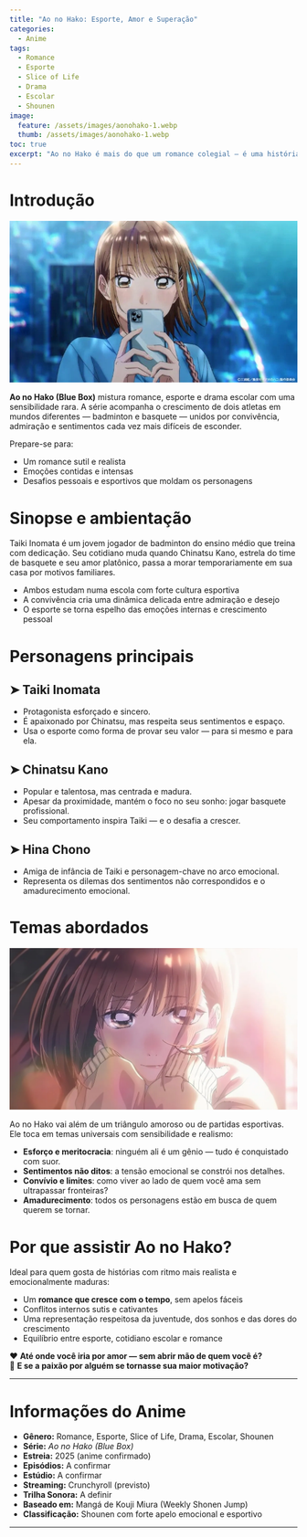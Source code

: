 ```yaml
---
title: "Ao no Hako: Esporte, Amor e Superação"
categories:
  - Anime
tags:
  - Romance
  - Esporte
  - Slice of Life
  - Drama
  - Escolar
  - Shounen
image:
  feature: /assets/images/aonohako-1.webp
  thumb: /assets/images/aonohako-1.webp
toc: true
excerpt: "Ao no Hako é mais do que um romance colegial — é uma história de esforço, paixão e amadurecimento entre jovens atletas que lutam por seus sonhos e sentimentos."
---
```


# Introdução

![Taiki e Chinatsu em quadra e fora dela.](/assets/images/aonohako-1.webp)

**Ao no Hako (Blue Box)** mistura romance, esporte e drama escolar com uma sensibilidade rara. A série acompanha o crescimento de dois atletas em mundos diferentes — badminton e basquete — unidos por convivência, admiração e sentimentos cada vez mais difíceis de esconder.

Prepare-se para:

- Um romance sutil e realista  
- Emoções contidas e intensas  
- Desafios pessoais e esportivos que moldam os personagens

# Sinopse e ambientação

Taiki Inomata é um jovem jogador de badminton do ensino médio que treina com dedicação. Seu cotidiano muda quando Chinatsu Kano, estrela do time de basquete e seu amor platônico, passa a morar temporariamente em sua casa por motivos familiares.

- Ambos estudam numa escola com forte cultura esportiva  
- A convivência cria uma dinâmica delicada entre admiração e desejo  
- O esporte se torna espelho das emoções internas e crescimento pessoal

# Personagens principais

## ➤ **Taiki Inomata**
- Protagonista esforçado e sincero.  
- É apaixonado por Chinatsu, mas respeita seus sentimentos e espaço.  
- Usa o esporte como forma de provar seu valor — para si mesmo e para ela.

## ➤ **Chinatsu Kano**
- Popular e talentosa, mas centrada e madura.  
- Apesar da proximidade, mantém o foco no seu sonho: jogar basquete profissional.  
- Seu comportamento inspira Taiki — e o desafia a crescer.

## ➤ **Hina Chono**
- Amiga de infância de Taiki e personagem-chave no arco emocional.  
- Representa os dilemas dos sentimentos não correspondidos e o amadurecimento emocional.

# Temas abordados

![Romance e ambições lado a lado.](/assets/images/aonohako-2.webp)

Ao no Hako vai além de um triângulo amoroso ou de partidas esportivas. Ele toca em temas universais com sensibilidade e realismo:

- **Esforço e meritocracia**: ninguém ali é um gênio — tudo é conquistado com suor.  
- **Sentimentos não ditos**: a tensão emocional se constrói nos detalhes.  
- **Convívio e limites**: como viver ao lado de quem você ama sem ultrapassar fronteiras?  
- **Amadurecimento**: todos os personagens estão em busca de quem querem se tornar.

# Por que assistir Ao no Hako?

Ideal para quem gosta de histórias com ritmo mais realista e emocionalmente maduras:

- Um **romance que cresce com o tempo**, sem apelos fáceis  
- Conflitos internos sutis e cativantes  
- Uma representação respeitosa da juventude, dos sonhos e das dores do crescimento  
- Equilíbrio entre esporte, cotidiano escolar e romance

❤️ **Até onde você iria por amor — sem abrir mão de quem você é?**  
🏸 **E se a paixão por alguém se tornasse sua maior motivação?**

---

# Informações do Anime

- **Gênero:** Romance, Esporte, Slice of Life, Drama, Escolar, Shounen  
- **Série:** *Ao no Hako (Blue Box)*  
- **Estreia:** 2025 (anime confirmado)  
- **Episódios:** A confirmar  
- **Estúdio:** A confirmar  
- **Streaming:** Crunchyroll (previsto)  
- **Trilha Sonora:** A definir  
- **Baseado em:** Mangá de Kouji Miura (Weekly Shonen Jump)  
- **Classificação:** Shounen com forte apelo emocional e esportivo

---
